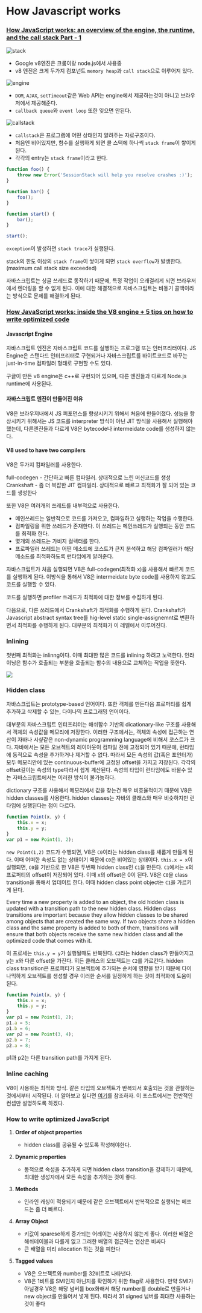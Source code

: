 # How Javascript works

### [How JavaScript works: an overview of the engine, the runtime, and the call stack Part - 1](https://blog.sessionstack.com/how-does-javascript-actually-work-part-1-b0bacc073cf)

![stack](./memory_stack_v8.png)

- Google v8엔진은 크롬이랑 node.js에서 사용중
- v8 엔진은 크게 두가지 컴포넌트 `memory heap`과 `call stack`으로 이루어져 있다.

![engine](./js_engine_digaram.png)

- `DOM`, `AJAX`, `setTimeout`같은 Web API는 engine에서 제공하는것이 아니고 브라우저에서 제공해준다.
- `callback queue`와 `event loop` 또한 잊으면 안된다.

![callstack](./callstack.png)

- `callstack`은 프로그램에 어떤 상태인지 알려주는 자료구조이다.
- 처음엔 비어있지만, 함수를 실행하게 되면 콜 스택에 하나씩 `stack frame`이 쌓이게 된다.
- 각각의 entry는 `stack frame`이라고 한다.

```js
function foo() {
    throw new Error('SessionStack will help you resolve crashes :)');
}

function bar() {
    foo();
}

function start() {
    bar();
}

start();
```

`exception`이 발생하면 `stack trace`가 실행된다.

stack의 한도 이상의 `stack frame`이 쌓이게 되면 `stack overflow`가 발생한다.(maximum call stack size exceeded)

자바스크립트는 싱글 쓰레드로 동작하기 때문에, 특정 작업이 오래걸리게 되면 브라우저에서 렌더링을 할 수 없게 된다. 이에 대한 해결책으로 자바스크립트는 비동기 콜백이라는 방식으로 문제를 해결하게 된다.


### [How JavaScript works: inside the V8 engine + 5 tips on how to write optimized code](https://blog.sessionstack.com/how-javascript-works-inside-the-v8-engine-5-tips-on-how-to-write-optimized-code-ac089e62b12e)

#### Javascript Engine

자바스크립트 엔진은 자바스크립트 코드를 실행하는 프로그램 또는 인터프리터이다. JS Engine은 스탠다드 인터프리터로 구현되거나 자바스크립트를 바이트코드로 바꾸는 just-in-time 컴파일러 형태로 구현할 수도 있다.

구글이 만든 v8 engine은 c++로 구현되어 있으며, 다른 엔진들과 다르게 Node.js runtime에 사용된다.

#### 자바스크립트 엔진이 만들어진 이유

V8은 브라우저내에서 JS 퍼포먼스를 향상시키기 위해서 처음에 만들어졌다. 성능을 향상시키기 위해서는 JS 코드를 interpreter 방식이 아닌 JIT 방식을 사용해서 실행해야 했는데, 다른엔진들과 다르게 V8은 bytecode나 intermeidate code를 생성하지 않는다.

#### V8 used to have two compilers

V8은 두가지 컴파일러를 사용한다.

full-codegen - 간단하고 빠른 컴파일러. 상대적으로 느린 머신코드를 생성
Crankshaft - 좀 더 복잡한 JIT 컴파일러. 상대적으로 빠르고 최적화가 잘 되어 있는 코드를 생성한다

또한 V8은 여러개의 쓰레드를 내부적으로 사용한다.

- 메인쓰레드는 일반적으로 코드를 가져오고, 컴파일하고 실행하는 작업을 수행한다. 
- 컴파일링을 위한 쓰레드가 존재한다. 이 쓰레드는 메인쓰레드가 실행되는 동안 코드를 최적화 한다.
- 몇개의 쓰레드는 가비지 컬렉터를 한다.
- 프로파일러 쓰레드는 어떤 메소드에 코스트가 큰지 분석하고 해당 컴파일러가 해당 메소드를 최적화하도록 런타임에게 알려준다.

자바스크립트가 처음 실행되면 V8은 full-codegen(최적화 x)을 사용해서 빠르게 코드를 실행하게 된다. 이방식을 통해서 V8은 intermeidate byte code를 사용하지 않고도 코드를 실행할 수 있다.

코드를 실행하면 profiler 쓰레드가 최적화에 대한 정보를 수집하게 된다.

다음으로, 다른 쓰레드에서 Crankshaft가 최적화를 수행하게 된다. Crankshaft가 Javascript abstract syntax tree를 hig-level static single-assignemnt로 변환하면서 최적화를 수행하게 된다. 대부분의 최적화가 이 레벨에서 이루어진다.

### Inlining

첫번째 최적화는 inlinng이다. 이때 최대한 많은 코드를 inlining 하려고 노력한다. 인라이닝은 함수가 호출되는 부분을 호출되는 함수의 내용으로 교체하는 작업을 뜻한다.

![](./inline.png)

### Hidden class

자바스크립트는 prototype-based 언어이다. 또한 객체를 만든다음 프로퍼티를 쉽게 추가하고 삭제할 수 있는, 다이나믹 프로그래밍 언어이다.

대부분의 자바스크립트 인터프리터는 해쉬함수 기반의 dicationary-like 구조를 사용해서 객체의 속성값을 메모리에 저장한다. 이러한 구조에서는, 객체의 속성에 접근하는 연산이 자바나 시샾같은 non-dynamic programming language에 비해서 코스트가 크다. 자바에서는 모든 오브젝트의 레이아웃이 컴파일 전에 고정되어 있기 때문에, 런타임에 동적으로 속성을 추가하거나 제거할 수 없다. 따라서 모든 속성의 값(혹은 포인터가) 모두 메모리안에 있는 continuous-buffer에 고정된 offset을 가지고 저장된다. 각각의 offset길이는 속성의 type따라서 쉽게 계산된다. 속성의 타입이 런타임에도 바뀔수 있는 자바스크립트에서는 이러한 방식이 불가능하다.

dictionary 구조를 사용해서 메모리에서 값을 찾는건 매우 비효율적이기 때문에 V8은 hidden classes를 사용한다. hidden classes는 자바의 클래스와 매우 비슷하지만 런타임에 실행된다는 점이 다르다.

```js
function Point(x, y) {
    this.x = x;
    this.y = y;
}
var p1 = new Point(1, 2);
```

`new Point(1,2)` 코드가 수행되면, V8은 `C0`이라는 hidden class를 새롭게 만들게 된다. 이때 어떠한 속성도 없는 상태이기 때문에 `C0`은 비어있는 상태이다. `this.x = x`이 실행되면, `C0`을 기반으로 한 V8은 두번째 hidden class인 `C1`을 만든다. `C1`에서는 x의 프로퍼티의 offset이 저장되어 있다. 이때 x의 offset은 0이 된다. V8은 `C0`을 class transition을 통해서 업데이트 한다. 이때 hidden class point object는 `C1`을 가르키게 된다. 


Every time a new property is added to an object, the old hidden class is updated with a transition path to the new hidden class. Hidden class transitions are important because they allow hidden classes to be shared among objects that are created the same way. If two objects share a hidden class and the same property is added to both of them, transitions will ensure that both objects receive the same new hidden class and all the optimized code that comes with it.


이 프로세는 `this.y = y`가 실행될때도 반복된다. `C2`라는 hidden class가 만들어지고 y는 x와 다른 offset을 가진다. 히든 클래스의 오브젝트는 `C2`를 가르킨다. hidden class transition은 프로퍼티가 오브젝트에 추가되는 순서에 영향을 받기 때문에 다이나믹하게 오브젝트를 생성할 경우 이러한 순서를 일정하게 하는 것이 최적화에 도움이 된다.

```js
function Point(x, y) {
    this.x = x;
    this.y = y;
}
var p1 = new Point(1, 2);
p1.a = 5;
p1.b = 6;
var p2 = new Point(3, 4);
p2.b = 7;
p2.a = 8;
```

p1과 p2는 다른 transition path를 가지게 된다.

### Inline caching

V8이 사용하는 최적화 방식. 같은 타입의 오브젝트가 반복되서 호출되는 것을 관찰하는 것에서부터 시작된다. 더 알아보고 싶다면 [여기](https://github.com/sq/JSIL/wiki/Optimizing-dynamic-JavaScript-with-inline-caches)를 참조하자. 이 포스트에서는 전반적인 컨셉만 설명하도록 하겠다.


###

###


###


### How to write optimized JavaScript

1. **Order of object properties**
    - hidden class를 공유될 수 있도록 작성해야한다.
2. **Dynamic properties**
    - 동적으로 속성을 추가하게 되면 hidden class transition을 강제하기 때문에, 최대한 생성자에서 모든 속성을 추가하는 것이 좋다.
3. **Methods**
    - 인라인 캐싱이 적용되기 때문에 같은 오브젝트에서 반복적으로 실행되는 메쏘드는 좀 더 빠르다.

4. **Array** **Object**
    - 키값이 sparese하게 증가되는 어레이는 사용하지 않는게 좋다. 이러한 배열은 해쉬테이블과 다를게 없고 그러한 배열의 접근하는 연산은 비싸다
    - 큰 배열을 미리 allocation 하는 것을 피한다
4. **Tagged values** 
    - V8은 오브젝트와 number를 32비트로 나타낸다.
    - V8은 1비트를 SMI인지 아닌지를 확인하기 위한 flag로 사용한다. 만약 SMI가 아닐경우 V8은 해당 넘버를 box화해서 해당 number를 double로 만들거나 new object를 만들어서 넣게 된다. 따라서 31 signed 넘버를 최대한 사용하는 것이 좋다